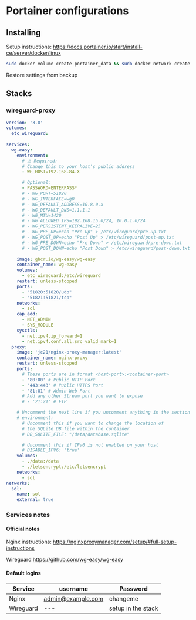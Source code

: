 # Portainer configurations

## Installing

Setup instructions: https://docs.portainer.io/start/install-ce/server/docker/linux


```bash
sudo docker volume create portainer_data && sudo docker network create sol && sudo docker run -d -p 8000:8000 -p 9443:9443 --name portainer --network sol --restart=always -v /var/run/docker.sock:/var/run/docker.sock -v portainer_data:/data portainer/portainer-ce:latest

```

Restore settings from backup

## Stacks

### wireguard-proxy

```yml
version: '3.8'
volumes:
  etc_wireguard:
  
services:
  wg-easy:
    environment:
      # ⚠️ Required:
      # Change this to your host's public address
      - WG_HOST=192.168.84.X

      # Optional:
      - PASSWORD=ENTERPASS*
      # - WG_PORT=51820
      # - WG_INTERFACE=wg0
      # - WG_DEFAULT_ADDRESS=10.8.0.x
      # - WG_DEFAULT_DNS=1.1.1.1
      # - WG_MTU=1420
      # - WG_ALLOWED_IPS=192.168.15.0/24, 10.0.1.0/24
      # - WG_PERSISTENT_KEEPALIVE=25
      # - WG_PRE_UP=echo "Pre Up" > /etc/wireguard/pre-up.txt
      # - WG_POST_UP=echo "Post Up" > /etc/wireguard/post-up.txt
      # - WG_PRE_DOWN=echo "Pre Down" > /etc/wireguard/pre-down.txt
      # - WG_POST_DOWN=echo "Post Down" > /etc/wireguard/post-down.txt
      
    image: ghcr.io/wg-easy/wg-easy
    container_name: wg-easy
    volumes:
      - etc_wireguard:/etc/wireguard
    restart: unless-stopped
    ports:
      - "51820:51820/udp"
      - "51821:51821/tcp"
    networks:
      - sol
    cap_add:
      - NET_ADMIN
      - SYS_MODULE
    sysctls:
      - net.ipv4.ip_forward=1
      - net.ipv4.conf.all.src_valid_mark=1
  proxy:
    image: 'jc21/nginx-proxy-manager:latest'
    container_name: nginx-proxy
    restart: unless-stopped
    ports:
      # These ports are in format <host-port>:<container-port>
      - '80:80' # Public HTTP Port
      - '443:443' # Public HTTPS Port
      - '81:81' # Admin Web Port
      # Add any other Stream port you want to expose
      # - '21:21' # FTP

    # Uncomment the next line if you uncomment anything in the section
    # environment:
      # Uncomment this if you want to change the location of
      # the SQLite DB file within the container
      # DB_SQLITE_FILE: "/data/database.sqlite"

      # Uncomment this if IPv6 is not enabled on your host
      # DISABLE_IPV6: 'true'
    volumes:
      - ./data:/data
      - ./letsencrypt:/etc/letsencrypt
    networks:
      - sol
networks:
  sol:
    name: sol
    external: true

```

### Services notes

#### Official notes

Nginx
instructions: https://nginxproxymanager.com/setup/#full-setup-instructions

Wireguard
https://github.com/wg-easy/wg-easy

#### Default logins

| Service | username | Password |
| --- | --- | --- |
| Nginx | admin@example.com | changeme |
| Wireguard | --- | setup in the stack |